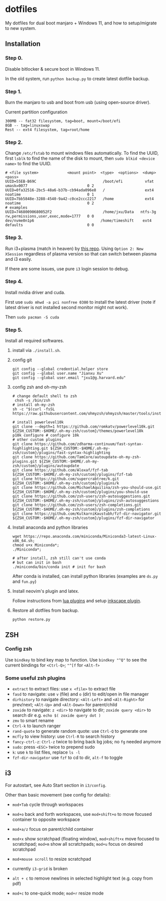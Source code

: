 # dotfiles
My dotfiles for dual boot manjaro + Windows 11, and how to setup/migrate to new system.

## Installation
### Step 0.

Disable bitlocker & secure boot in Windows 11.

In the old system, run `python backup.py` to create latest dotfile backup.

### Step 1.

Burn the manjaro to usb and boot from usb (using open-source driver).

Current partition configuration
```
300MB -- fat32 filesystem, tag=boot, mount=/boot/efi
8GB -- tag=linuxswap
Rest -- ext4 filesystem, tag=root/home
```

### Step 2.

Change `/etc/fstab` to mount windows files automatically. To find the UUID, first `lsblk` to find the name of the disk to mount, then `sudo blkid <device name>` to find the UUID.

```
# <file system>             <mount point>  <type>  <options>  <dump>  <pass>
UUID=55EB-B69C                              /boot/efi          vfat      umask=0077                           0 2
UUID=0fa32516-2bc5-48a6-b37b-cb94ada096e8   /                  ext4      noatime                              0 1
UUID=7bb5848e-3288-4540-9a42-c0ce2ccc2217   /home              ext4      noatime                              0 2
# examples
UUID=74680090680052F2                       /home/jxu/Data   ntfs-3g   rw,permissions,user,exec,mode=1777   0 0
dev/nvme0n1p6                              /home/timeshift    ext4      defaults                             0 0
```

### Step 3.

Run i3+plasma (match in heaven) by [this repo](https://github.com/heckelson/i3-and-kde-plasma). Using `Option 2: New XSession` regardless of plasma version so that can switch between plasma and i3 easily.

If there are some issues, use pure `i3` login session to debug.

### Step 4.

Install nvidia driver and cuda.

First use `sudo mhwd -a pci nonfree 0300` to install the latest driver (note if latest driver is not installed second monitor might not work).

Then `sudo pacman -S cuda`

### Step 5.

Install all required softwares.

1. install via `./install.sh`.

2. config git

    ```shell
    git config --global credential.helper store
    git config --global user.name "Jianxu Xu"
    git config --global user.email "jxu1@g.harvard.edu"
    ```

3. config zsh and oh-my-zsh

   ```shell
   # change default shell to zsh
    chsh -s /bin/zsh
   # install oh-my-zsh
   sh -c "$(curl -fsSL https://raw.githubusercontent.com/ohmyzsh/ohmyzsh/master/tools/install.sh)"

   # install powerlevel10k
   git clone --depth=1 https://github.com/romkatv/powerlevel10k.git ${ZSH_CUSTOM:-$HOME/.oh-my-zsh/custom}/themes/powerlevel10k
   p10k configure # configure 10k
   # other custom plugins
   git clone https://github.com/zdharma-continuum/fast-syntax-highlighting.git ${ZSH_CUSTOM:-$HOME/.oh-my-zsh/custom}/plugins/fast-syntax-highlighting
   git clone https://github.com/TamCore/autoupdate-oh-my-zsh-plugins.git ${ZSH_CUSTOM:-$HOME/.oh-my-zsh/custom}/plugins/autoupdate
   git clone https://github.com/Aloxaf/fzf-tab ${ZSH_CUSTOM:-$HOME/.oh-my-zsh/custom}/plugins/fzf-tab
   git clone https://github.com/supercrabtree/k.git ${ZSH_CUSTOM:-$HOME/.oh-my-zsh/custom}/plugins/k
   git clone https://github.com/MichaelAquilina/zsh-you-should-use.git ${ZSH_CUSTOM:-$HOME/.oh-my-zsh/custom}/plugins/you-should-use
   git clone https://github.com/zsh-users/zsh-autosuggestions.git ${ZSH_CUSTOM:-$HOME/.oh-my-zsh/custom}/plugins/zsh-autosuggestions
   git clone https://github.com/zsh-users/zsh-completions.git ${ZSH_CUSTOM:-$HOME/.oh-my-zsh/custom}/plugins/zsh-completions
   git clone https://github.com/KulkarniKaustubh/fzf-dir-navigator.git ${ZSH_CUSTOM:-$HOME/.oh-my-zsh/custom}/plugins/fzf-dir-navigator
   ```

4. Install anaconda and python libraries

   ```shell
   wget https://repo.anaconda.com/miniconda/Miniconda3-latest-Linux-x86_64.sh;
   chmod u+x Miniconda*;
   ./Miniconda*;

   # after install, zsh still can't use conda
   # but can init in bash
   ./miniconda/bin/conda init # init for bash
   ```
   After conda is installed, can install python libraries (examples are `ds.py` and `fun.py`)

5. Install neovim's plugin and latex.

   Follow instructions from [lua plugins](https://github.com/cnut1648/nvim-lua.git) and setup [inkscape plugin](https://github.com/cnut1648/inkscape-figures).

6. Restore all dotfiles from backup.

   ```shell
   python restore.py
   ```

## ZSH

### Config zsh

Use `bindkey` to bind key map to function.
Use `bindkey "^Q"` to see the current bindings for `<Ctrl-Q>`; `"^[f` for `<Alt-f>`

### Some useful zsh plugins

- `extract` to extract files: use `x <file>` to extract file
- `fasd` to navigate: use `v` (file) and `o` (dir) to edit/open in file manager
- `dirhistory` to navigate directory: `<Alt-Left>` and `<Alt-Right>` for prev/next; `<Alt-Up>` and `<Alt-Down>` for parent/child
- `zoxide` to navigate: `z <dir>` to navigate to dir; `zoxide query <dir>` to search dir e.g. `echo $( zoxide query dot )`
- `zmv` to smart rename
- `Ctrl-k` to launch ranger
- `rand-quote` to generate random quote: use `Ctrl-Q` to generate one
- `mcfly` to view history: use `Ctrl-R` to search history
- `fancy-ctrl-z`: `Ctrl-z` twice to bring back bg jobs; no `fg` needed anymore
- `sudo`: press `<ESC>` twice to prepend sudo
- `k`: use `k` to list files, replace `ls -l`
- `fzf-dir-navigator` use `fzf` to cd to dir, `alt-f` to toggle

##  i3

For autostart, see Auto Start section in `i3/config`.

Other than basic movement (see config for details):

- `mod+Tab` cycle through workspaces

- `mod+o` back and forth workspaces, use `mod+shift+o` to move focused container to opposite workspace

- `mod+a/z` focus on parent/child container

- `mod+x` show scratchpad (floating window), `mod+shift+x` move focused to scratchpad; `mod+m` show all scratchpads; `mod+u` focus on desired scratchpad

- `mod+mouse scroll` to resize scratchpad

- currently `i3-grid` is broken

- `alt + c` to remove newlines in selected highlight text (e.g. copy from pdf)

- `mod+c` to one-quick mode; `mod+r` resize mode
